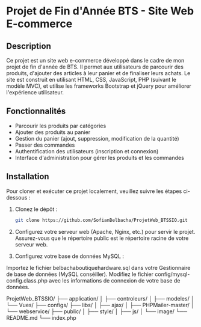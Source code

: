 # Projet de Fin d'Année BTS - Site Web E-commerce

## Description
Ce projet est un site web e-commerce développé dans le cadre de mon projet de fin d'année de BTS. Il permet aux utilisateurs de parcourir des produits, d'ajouter des articles à leur panier et de finaliser leurs achats. Le site est construit en utilisant HTML, CSS, JavaScript, PHP (suivant le modèle MVC), et utilise les frameworks Bootstrap et jQuery pour améliorer l'expérience utilisateur.

## Fonctionnalités
- Parcourir les produits par catégories
- Ajouter des produits au panier
- Gestion du panier (ajout, suppression, modification de la quantité)
- Passer des commandes
- Authentification des utilisateurs (inscription et connexion)
- Interface d'administration pour gérer les produits et les commandes

## Installation
Pour cloner et exécuter ce projet localement, veuillez suivre les étapes ci-dessous :

1. Clonez le dépôt :
   ```bash
   git clone https://github.com/SofianBelbacha/ProjetWeb_BTSSIO.git

2. Configurez votre serveur web (Apache, Nginx, etc.) pour servir le projet. Assurez-vous que le répertoire public est le répertoire racine de votre serveur web.

3. Configurez votre base de données MySQL :

Importez le fichier belbachaboutiquehardware.sql dans votre Gestionnaire de base de données (MySQL conséiller).
Modifiez le fichier config/mysql-config.class.php avec les informations de connexion de votre base de données.



ProjetWeb_BTSSIO/
├── application/
│   ├── controleurs/
│   ├── modeles/
│   └── Vues/
├── configs/
├── libs/
│   ├── ajax/
│   ├── PHPMailer-master/
│   └── webservice/
├── public/
│   ├── style/
│   ├── js/
│   └── image/
└── README.md
└── index.php
